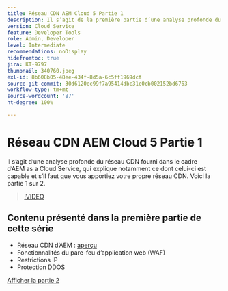 ```yaml
---
title: Réseau CDN AEM Cloud 5 Partie 1
description: Il s’agit de la première partie d’une analyse profonde du réseau CDN d’AEM as a Cloud Service.
version: Cloud Service
feature: Developer Tools
role: Admin, Developer
level: Intermediate
recommendations: noDisplay
hidefromtoc: true
jira: KT-9797
thumbnail: 340760.jpeg
exl-id: 8b608b05-48ee-434f-8d5a-6c5ff1969dcf
source-git-commit: 30d6120ec99f7a95414dbc31c0cb002152bd6763
workflow-type: tm+mt
source-wordcount: '87'
ht-degree: 100%

---
```


# Réseau CDN AEM Cloud 5 Partie 1

Il s’agit d’une analyse profonde du réseau CDN fourni dans le cadre d’AEM as a Cloud Service, qui explique notamment ce dont celui-ci est capable et s’il faut que vous apportiez votre propre réseau CDN. Voici la partie 1 sur 2.

>[!VIDEO](https://video.tv.adobe.com/v/340760?quality=12&learn=on)

## Contenu présenté dans la première partie de cette série

+ Réseau CDN d’AEM : [aperçu](https://experienceleague.adobe.com/docs/experience-manager-cloud-service/content/implementing/content-delivery/cdn.html?lang=fr)
+ Fonctionnalités du pare-feu d’application web (WAF)
+ Restrictions IP
+ Protection DDOS

[Afficher la partie 2](cloud5-aem-cdn-part2.md)